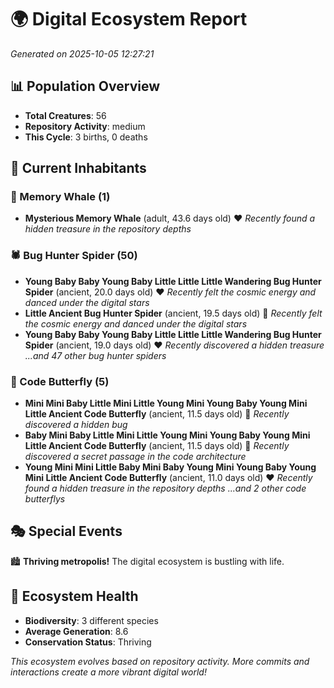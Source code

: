 # 🌍 Digital Ecosystem Report
*Generated on 2025-10-05 12:27:21*

## 📊 Population Overview
- **Total Creatures**: 56
- **Repository Activity**: medium
- **This Cycle**: 3 births, 0 deaths

## 👥 Current Inhabitants

### 🐋 Memory Whale (1)
- **Mysterious Memory Whale** (adult, 43.6 days old) ❤️
  *Recently found a hidden treasure in the repository depths*

### 🕷️ Bug Hunter Spider (50)
- **Young Baby Baby Young Baby Little Little Little Wandering Bug Hunter Spider** (ancient, 20.0 days old) ❤️
  *Recently felt the cosmic energy and danced under the digital stars*
- **Little Ancient Bug Hunter Spider** (ancient, 19.5 days old) 💛
  *Recently felt the cosmic energy and danced under the digital stars*
- **Young Baby Baby Young Baby Little Little Little Wandering Bug Hunter Spider** (ancient, 19.0 days old) ❤️
  *Recently discovered a hidden treasure*
  *...and 47 other bug hunter spiders*

### 🦋 Code Butterfly (5)
- **Mini Mini Baby Little Mini Little Young Mini Young Baby Young Mini Little Ancient Code Butterfly** (ancient, 11.5 days old) 💛
  *Recently discovered a hidden bug*
- **Baby Mini Baby Little Mini Little Young Mini Young Baby Young Mini Little Ancient Code Butterfly** (ancient, 11.5 days old) 💚
  *Recently discovered a secret passage in the code architecture*
- **Young Mini Mini Little Baby Mini Baby Young Mini Young Baby Young Mini Little Ancient Code Butterfly** (ancient, 11.0 days old) ❤️
  *Recently found a hidden treasure in the repository depths*
  *...and 2 other code butterflys*

## 🎭 Special Events

🏙️ **Thriving metropolis!** The digital ecosystem is bustling with life.

## 🔬 Ecosystem Health
- **Biodiversity**: 3 different species
- **Average Generation**: 8.6
- **Conservation Status**: Thriving

*This ecosystem evolves based on repository activity. More commits and interactions create a more vibrant digital world!*